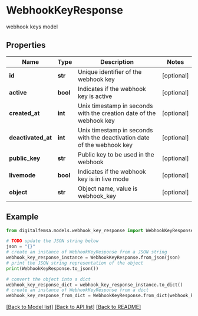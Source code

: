 # WebhookKeyResponse

webhook keys model

## Properties

Name | Type | Description | Notes
------------ | ------------- | ------------- | -------------
**id** | **str** | Unique identifier of the webhook key | [optional] 
**active** | **bool** | Indicates if the webhook key is active | [optional] 
**created_at** | **int** | Unix timestamp in seconds with the creation date of the webhook key | [optional] 
**deactivated_at** | **int** | Unix timestamp in seconds with the deactivation date of the webhook key | [optional] 
**public_key** | **str** | Public key to be used in the webhook | [optional] 
**livemode** | **bool** | Indicates if the webhook key is in live mode | [optional] 
**object** | **str** | Object name, value is webhook_key | [optional] 

## Example

```python
from digitalfemsa.models.webhook_key_response import WebhookKeyResponse

# TODO update the JSON string below
json = "{}"
# create an instance of WebhookKeyResponse from a JSON string
webhook_key_response_instance = WebhookKeyResponse.from_json(json)
# print the JSON string representation of the object
print(WebhookKeyResponse.to_json())

# convert the object into a dict
webhook_key_response_dict = webhook_key_response_instance.to_dict()
# create an instance of WebhookKeyResponse from a dict
webhook_key_response_from_dict = WebhookKeyResponse.from_dict(webhook_key_response_dict)
```
[[Back to Model list]](../README.md#documentation-for-models) [[Back to API list]](../README.md#documentation-for-api-endpoints) [[Back to README]](../README.md)


